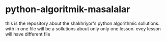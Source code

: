 # python-algoritmik-masalalar
this is the repository about the shakhriyor's python algorithmic sollutions. with in one file will be a sollutions about only only one lesson. evey lesson will have different file
